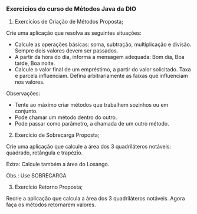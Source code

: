 ### Exercícios do curso de Métodos Java da DIO

1. Exercícios de Criação de Métodos
Proposta;

Crie uma aplicação que resolva as seguintes situações:
 - Calcule as operações básicas: soma, subtração, multiplicação e divisão. Sempre dois valores devem ser passados.
 - A partir da hora do dia, informa a mensagem adequada: Bom dia, Boa tarde, Boa noite.
 - Calcule o valor final de um empréstimo, a partir do valor solicitado. Taxa e parcela influenciam. Defina arbitrariamente as faixas que influenciam nos valores.

Observações:
 - Tente ao máximo criar métodos que trabalhem sozinhos ou em conjunto.
 - Pode chamar um método dentro do outro.
 - Pode passar como parâmetro, a chamada de um outro método.

2. Exercício de Sobrecarga
Proposta;

Crie uma aplicação que calcule a área dos 3 quadriláteros notáveis: quadrado, retângula e trapézio.

Extra: Calcule também a área do Losango.

Obs.: Use SOBRECARGA

3. Exercício Retorno
Proposta;

Recrie a aplicação que calcula a área dos 3 quadriláteros notáveis. Agora faça os métodos retornarem valores.
  
